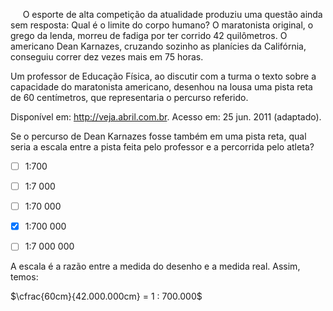 

     O esporte de alta competição da atualidade produziu uma questão ainda sem resposta: Qual é o limite do corpo humano? O maratonista original, o grego da lenda, morreu de fadiga por ter corrido 42 quilômetros. O americano Dean Karnazes, cruzando sozinho as planícies da Califórnia, conseguiu correr dez vezes mais em 75 horas.

Um professor de Educação Física, ao discutir com a turma o texto sobre a capacidade do maratonista americano, desenhou na lousa uma pista reta de 60 centímetros, que representaria o percurso referido.

Disponível em: http://veja.abril.com.br. Acesso em: 25 jun. 2011 (adaptado).

Se o percurso de Dean Karnazes fosse também em uma pista reta, qual seria a escala entre a pista feita pelo professor e a percorrida pelo atleta?



- [ ] 1:700
- [ ] 1:7 000
- [ ] 1:70 000
- [x] 1:700 000
- [ ] 1:7 000 000


A escala é a razão entre a medida do desenho e a medida real. Assim, temos:

$\cfrac{60cm}{42.000.000cm} = 1 : 700.000$

        